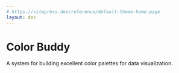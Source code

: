 ```yaml
---
# https://vitepress.dev/reference/default-theme-home-page
layout: doc
---
```


# Color Buddy

A system for building excellent color palettes for data visualization.
